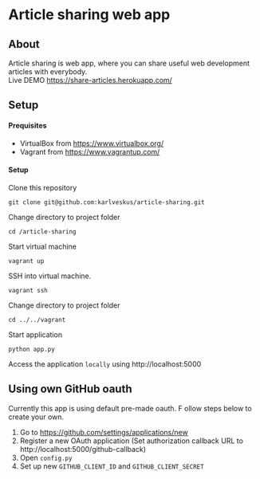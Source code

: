# Article sharing web app

## About
Article sharing is web app, where you can share useful web development articles with everybody. <br>
Live DEMO https://share-articles.herokuapp.com/

## Setup

#### Prequisites
- VirtualBox from https://www.virtualbox.org/
- Vagrant from https://www.vagrantup.com/

#### Setup
Clone this repository
```
git clone git@github.com:karlveskus/article-sharing.git
```

Change directory to project folder
```
cd /article-sharing
```

Start virtual machine 
```
vagrant up
```

SSH into virtual machine.
```
vagrant ssh
```

Change directory to project folder
```
cd ../../vagrant
```

Start application
```
python app.py
```

Access the application ```locally``` using http://localhost:5000

## Using own GitHub oauth
Currently this app is using default pre-made oauth. F ollow steps below to create your own.

1. Go to https://github.com/settings/applications/new
2. Register a new OAuth application (Set authorization callback URL to http://localhost:5000/github-callback)
3. Open ```config.py```
4. Set up new ```GITHUB_CLIENT_ID``` and ```GITHUB_CLIENT_SECRET```
